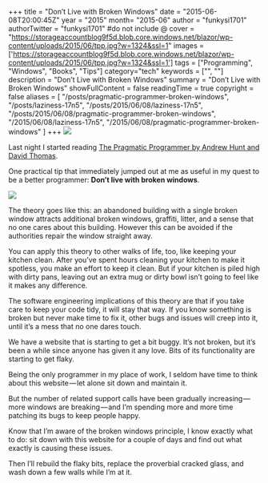 +++
title = "Don’t Live with Broken Windows"
date = "2015-06-08T20:00:45Z"
year = "2015"
month= "2015-06"
author = "funkysi1701"
authorTwitter = "funkysi1701" #do not include @
cover = "https://storageaccountblog9f5d.blob.core.windows.net/blazor/wp-content/uploads/2015/06/tpp.jpg?w=1324&ssl=1"
images = ['https://storageaccountblog9f5d.blob.core.windows.net/blazor/wp-content/uploads/2015/06/tpp.jpg?w=1324&ssl=1']
tags = ["Programming", "Windows", "Books", "Tips"]
category="tech"
keywords = ["", ""]
description =  "Don’t Live with Broken Windows"
summary = "Don’t Live with Broken Windows"
showFullContent = false
readingTime = true
copyright = false
aliases = [
    "/posts/pragmatic-programmer-broken-windows",
    "/posts/laziness-17n5",
    "/posts/2015/06/08/laziness-17n5",
    "/posts/2015/06/08/pragmatic-programmer-broken-windows",
    "/2015/06/08/laziness-17n5",
    "/2015/06/08/pragmatic-programmer-broken-windows"
]
+++
![](https://storageaccountblog9f5d.blob.core.windows.net/blazor/wp-content/uploads/2015/06/1-ucIHdOcnByPsF5eX0j_mhg.jpeg?resize=1024%2C696&ssl=1)

Last night I started reading [The Pragmatic Programmer by Andrew Hunt and David Thomas](https://www.amazon.com/Pragmatic-Programmer-Journeyman-Master-ebook/dp/B003GCTQAE/ref=mt_kindle?_encoding=UTF8&me=).

One practical tip that immediately jumped out at me as useful in my quest to be a better programmer: **Don’t live with broken windows**.

![](https://storageaccountblog9f5d.blob.core.windows.net/blazor/wp-content/uploads/2015/06/tpp.jpg?w=1324&ssl=1)

The theory goes like this: an abandoned building with a single broken window attracts additional broken windows, graffiti, litter, and a sense that no one cares about this building. However this can be avoided if the authorities repair the window straight away.

You can apply this theory to other walks of life, too, like keeping your kitchen clean. After you’ve spent hours cleaning your kitchen to make it spotless, you make an effort to keep it clean. But if your kitchen is piled high with dirty pans, leaving out an extra mug or dirty bowl isn’t going to feel like it makes any difference.

The software engineering implications of this theory are that if you take care to keep your code tidy, it will stay that way. If you know something is broken but never make time to fix it, other bugs and issues will creep into it, until it’s a mess that no one dares touch.

We have a website that is starting to get a bit buggy. It’s not broken, but it’s been a while since anyone has given it any love. Bits of its functionality are starting to get flaky.

Being the only programmer in my place of work, I seldom have time to think about this website — let alone sit down and maintain it.

But the number of related support calls have been gradually increasing — more windows are breaking — and I’m spending more and more time patching its bugs to keep people happy.

Know that I’m aware of the broken windows principle, I know exactly what to do: sit down with this website for a couple of days and find out what exactly is causing these issues.

Then I’ll rebuild the flaky bits, replace the proverbial cracked glass, and wash down a few walls while I’m at it.